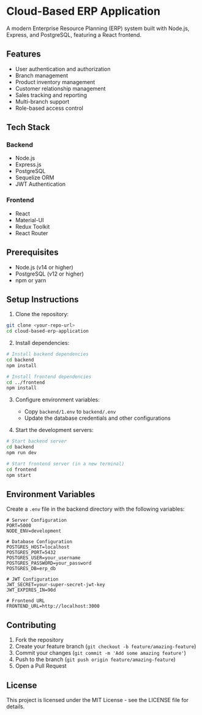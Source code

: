 # Cloud-Based ERP Application

A modern Enterprise Resource Planning (ERP) system built with Node.js, Express, and PostgreSQL, featuring a React frontend.

## Features

- User authentication and authorization
- Branch management
- Product inventory management
- Customer relationship management
- Sales tracking and reporting
- Multi-branch support
- Role-based access control

## Tech Stack

### Backend
- Node.js
- Express.js
- PostgreSQL
- Sequelize ORM
- JWT Authentication

### Frontend
- React
- Material-UI
- Redux Toolkit
- React Router

## Prerequisites

- Node.js (v14 or higher)
- PostgreSQL (v12 or higher)
- npm or yarn

## Setup Instructions

1. Clone the repository:
```bash
git clone <your-repo-url>
cd cloud-based-erp-application
```

2. Install dependencies:
```bash
# Install backend dependencies
cd backend
npm install

# Install frontend dependencies
cd ../frontend
npm install
```

3. Configure environment variables:
   - Copy `backend/1.env` to `backend/.env`
   - Update the database credentials and other configurations

4. Start the development servers:

```bash
# Start backend server
cd backend
npm run dev

# Start frontend server (in a new terminal)
cd frontend
npm start
```

## Environment Variables

Create a `.env` file in the backend directory with the following variables:

```
# Server Configuration
PORT=5000
NODE_ENV=development

# Database Configuration
POSTGRES_HOST=localhost
POSTGRES_PORT=5432
POSTGRES_USER=your_username
POSTGRES_PASSWORD=your_password
POSTGRES_DB=erp_db

# JWT Configuration
JWT_SECRET=your-super-secret-jwt-key
JWT_EXPIRES_IN=90d

# Frontend URL
FRONTEND_URL=http://localhost:3000
```

## Contributing

1. Fork the repository
2. Create your feature branch (`git checkout -b feature/amazing-feature`)
3. Commit your changes (`git commit -m 'Add some amazing feature'`)
4. Push to the branch (`git push origin feature/amazing-feature`)
5. Open a Pull Request

## License

This project is licensed under the MIT License - see the LICENSE file for details. 